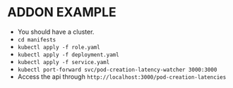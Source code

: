 # ADDON EXAMPLE
* You should have a cluster.
* `cd manifests`
* `kubectl apply -f role.yaml`
* `kubectl apply -f deployment.yaml`
* `kubectl apply -f service.yaml`
* `kubectl port-forward svc/pod-creation-latency-watcher 3000:3000`
* Access the api through `http://localhost:3000/pod-creation-latencies`
